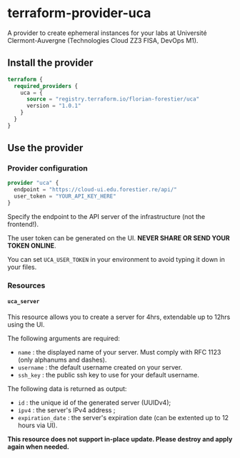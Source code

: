 # terraform-provider-uca

A provider to create ephemeral instances for your labs at Université Clermont-Auvergne (Technologies Cloud ZZ3 FISA, DevOps M1).

## Install the provider

```tf
terraform {
  required_providers {
    uca = {
      source = "registry.terraform.io/florian-forestier/uca"
      version = "1.0.1"
    }
  }
}
```

## Use the provider

### Provider configuration

```tf
provider "uca" {
  endpoint = "https://cloud-ui.edu.forestier.re/api/"
  user_token = "YOUR_API_KEY_HERE"
}
```

Specify the endpoint to the API server of the infrastructure (not the frontend!).

The user token can be generated on the UI. **NEVER SHARE OR SEND YOUR TOKEN ONLINE**.

You can set `UCA_USER_TOKEN` in your environment to avoid typing it down in your files.

### Resources

#### `uca_server`

This resource allows you to create a server for 4hrs, extendable up to 12hrs using the UI.

The following arguments are required:
* `name` : the displayed name of your server. Must comply with RFC 1123 (only alphanums and dashes).
* `username` : the default username created on your server.
* `ssh_key` : the public ssh key to use for your default username.

The following data is returned as output:

* `id` : the unique id of the generated server (UUIDv4);
* `ipv4` : the server's IPv4 address ;
* `expiration_date` : the server's expiration date (can be extented up to 12 hours via UI).

**This resource does not support in-place update. Please destroy and apply again when needed.**
